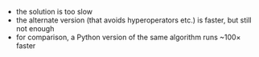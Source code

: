 - the solution is too slow
- the alternate version (that avoids hyperoperators etc.) is faster,
  but still not enough
- for comparison, a Python version of the same algorithm runs ~100× faster
